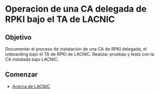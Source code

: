 # Operacion de una CA delegada de RPKI bajo el TA de LACNIC

## Objetivo

Documentar el proceso de instalación de una CA de RPKI delegada, el onboarding bajo el TA de RPKI de LACNIC. Realizar pruebas y tests con la CA instalada bajo LACNIC. 

## Comenzar

- [Acerca de LACNIC](about-lacnic)
